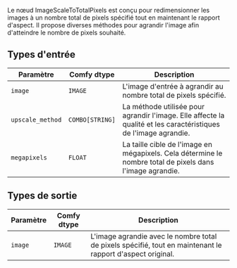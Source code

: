 
Le nœud ImageScaleToTotalPixels est conçu pour redimensionner les images à un nombre total de pixels spécifié tout en maintenant le rapport d'aspect. Il propose diverses méthodes pour agrandir l'image afin d'atteindre le nombre de pixels souhaité.

## Types d'entrée

| Paramètre       | Comfy dtype | Description                                                                |
|-----------------|-------------|----------------------------------------------------------------------------|
| `image`         | `IMAGE`     | L'image d'entrée à agrandir au nombre total de pixels spécifié.            |
| `upscale_method`| `COMBO[STRING]` | La méthode utilisée pour agrandir l'image. Elle affecte la qualité et les caractéristiques de l'image agrandie. |
| `megapixels`    | `FLOAT`     | La taille cible de l'image en mégapixels. Cela détermine le nombre total de pixels dans l'image agrandie. |

## Types de sortie

| Paramètre | Comfy dtype | Description                                                           |
|-----------|-------------|-----------------------------------------------------------------------|
| `image`   | `IMAGE`     | L'image agrandie avec le nombre total de pixels spécifié, tout en maintenant le rapport d'aspect original. |